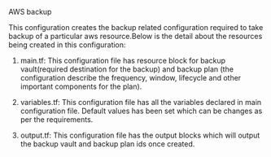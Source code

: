 AWS backup

This configuration creates the backup related configuration required to take backup of a particular aws resource.Below is the detail about the resources being created in this configuration:

1. main.tf: This configuration file has resource block for backup vault(required destination for the backup) and backup plan (the configuration describe the frequency, window, lifecycle and other important components for the plan).

2. variables.tf: This configuration file has all the variables declared in main configuration file. Default values has been set which can be changes as per the requirements.

3. output.tf: This configuration file has the output blocks which will output the backup vault and backup plan ids once created.
